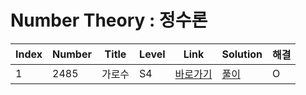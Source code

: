 # Number Theory : 정수론

| Index | Number | Title            | Level | Link                                              | Solution                                                                            | 해결  |
| ----- | ------ | ---------------- | ----- | ------------------------------------------------- | ----------------------------------------------------------------------------------- |  --- |
| 1     | 2485   | 가로수           | S4    | [바로가기](https://www.acmicpc.net/problem/2485)  | [풀이](https://github.com/sgn07124/Algorithm/blob/main/Number%20Theory/2485.md)  |  O  |

